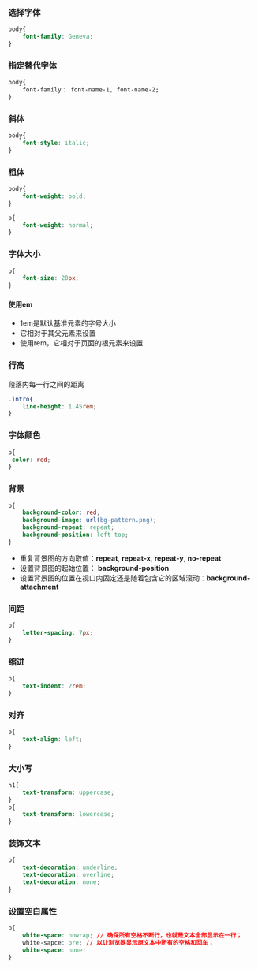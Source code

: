 ### 选择字体

```css
body{
	font-family: Geneva;
}
```



### 指定替代字体

```css
body{
	font-family： font-name-1, font-name-2;
}
```



### 斜体

```css
body{
	font-style: italic;
}
```



### 粗体

```css
body{
	font-weight: bold;
}

p{
    font-weight: normal;
}
```



### 字体大小

```css
p{
	font-size: 20px;
}
```

#### 使用em

+ 1em是默认基准元素的字号大小
+ 它相对于其父元素来设置
+ 使用rem，它相对于页面的根元素来设置

### 行高

段落内每一行之间的距离

```css
.intro{
	line-height: 1.45rem;
}
```

### 字体颜色

```css
p{
 color: red;
}
```

### 背景

```css
p{
	background-color: red;
    background-image: url(bg-pattern.png);
    background-repeat: repeat;
    background-position: left top;
}
```

+ 重复背景图的方向取值：**repeat**, **repeat-x**, **repeat-y**, **no-repeat**
+ 设置背景图的起始位置： **background-position**
+ 设置背景图的位置在视口内固定还是随着包含它的区域滚动：**background-attachment**

### 间距

```css
p{
    letter-spacing: 7px;
}
```



### 缩进

```css
p{
    text-indent: 2rem;
}
```



### 对齐

```css
p{
	text-align: left;
}
```

### 大小写

```css
h1{
    text-transform: uppercase;
}
p{
    text-transform: lowercase;
}
```

### 装饰文本

```css
p{
    text-decoration: underline;
    text-decoration: overline;
    text-decoration: none;
}
```

### 设置空白属性

```css
p{
	white-space: nowrap; // 确保所有空格不断行，也就是文本全部显示在一行；
    white-sapce: pre; // 以让浏览器显示原文本中所有的空格和回车；
    white-space: none;
}
```

